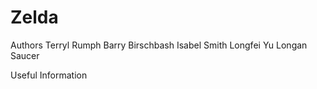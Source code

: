 # Zelda

Authors
Terryl Rumph
Barry Birschbash
Isabel Smith
Longfei Yu
Longan Saucer

Useful Information
  
